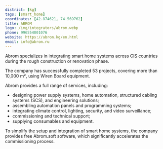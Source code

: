 ```yaml
---
district: [kg]
tags: [smart_home]
coordinates: [42.874621, 74.569762]
title: ABROM
logo: /img/integrators/abrom.webp
phone: 996554801076
website: https://abrom.kg/en.html
email: info@abrom.ru
---
```


Abrom specializes in integrating smart home systems across CIS countries during the rough construction or renovation phase.

The company has successfully completed 53 projects, covering more than 10,000 m², using Wiren Board equipment.

Abrom provides a full range of services, including:  
- designing power supply systems, home automation, structured cabling systems (SCS), and engineering solutions;  
- assembling automation panels and programming systems;  
- integrating climate control, lighting, security, and video surveillance;  
- commissioning and technical support;  
- supplying consumables and equipment.

To simplify the setup and integration of smart home systems, the company provides free Abrom.soft software, which significantly accelerates the commissioning process.
